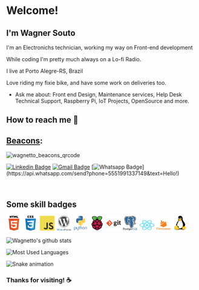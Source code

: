 

# Welcome!
## I'm Wagner Souto


I'm an Electronichs technician, working my way on Front-end development 

While coding I'm pretty much always on a Lo-fi Radio.

I live at Porto Alegre-RS, Brazil

Love riding my fixie bike, and have some work on deliveries too.

- Ask me about: Front end Design, Maintenance services, Help Desk Technical Support, Raspberry Pi, IoT Projects, OpenSource and more.


## How to reach me :dart:
## [Beacons](https://beacons.ai/wagnetto):

<img width=250 height=250 alt="wagnetto_beacons_qrcode" src="https://user-images.githubusercontent.com/79273930/134972707-22fcf6ed-cf46-45cb-aaaa-59b5ab15b339.jpg"/>

[![Linkedin Badge](https://img.shields.io/badge/-LinkedIn-blue?style=flat-square&logo=Linkedin&logoColor=white&link=https://www.linkedin.com/in/souto-wagner/)](https://www.linkedin.com/in/souto-wagner/)
[![Gmail Badge](https://img.shields.io/badge/-Gmail-c14438?style=flat-square&logo=Gmail&logoColor=white&link=mailto:wagnerssouto@gmail.com)](mailto:wagnerssouto@gmail.com)
[![Whatsapp Badge](https://img.shields.io/badge/-Whatsapp-4CA143?style=flat-square&labelColor=4CA143&logo=whatsapp&logoColor=white&link=https://api.whatsapp.com/send?phone=5551991337149&text=Hello!)](https://api.whatsapp.com/send?phone=5551991337149&text=Hello!)


<br>

## Some skill badges

<img src="https://raw.githubusercontent.com/devicons/devicon/2809b567852a4648062a2d3e7c1c531367458c0b/icons/html5/html5-original-wordmark.svg" alt="HTML5" width="40" height="40" style="max-width:100%;"></img>
<img src="https://raw.githubusercontent.com/devicons/devicon/2809b567852a4648062a2d3e7c1c531367458c0b/icons/css3/css3-original-wordmark.svg" alt="CSS3" width="40" height="40" style="max-width:100%;"></img>
<img src="https://raw.githubusercontent.com/devicons/devicon/2809b567852a4648062a2d3e7c1c531367458c0b/icons/javascript/javascript-original.svg" alt="JavaScript" width="40" height="40" style="max-width:100%;"></img>
<img src="https://raw.githubusercontent.com/devicons/devicon/2809b567852a4648062a2d3e7c1c531367458c0b/icons/wordpress/wordpress-original.svg" alt="WordPress" width="40" height="40" style="max-width:100%;"></img>
<img src="https://github.com/devicons/devicon/blob/master/icons/python/python-original-wordmark.svg" alt="Python" width="40" height="40" style="max-width:100%;"></img>
<img src="https://github.com/devicons/devicon/blob/master/icons/raspberrypi/raspberrypi-original.svg" alt="RaspberryPi" width="40" height="40" style="max-width:100%;"></img>
<img src="https://raw.githubusercontent.com/devicons/devicon/2809b567852a4648062a2d3e7c1c531367458c0b/icons/git/git-original-wordmark.svg" alt="GIT" width="40" height="40" style="max-width:100%;"></img>
<img src="https://github.com/devicons/devicon/blob/master/icons/postgresql/postgresql-original-wordmark.svg" alt="PostgreSQL" width="40" height="40" style="max-width:100%;"></img>
<img alt="React" height="30" width="40" src="https://raw.githubusercontent.com/devicons/devicon/master/icons/react/react-original.svg">
<img alt="Firebase" height="30" width="40" src="https://github.com/devicons/devicon/blob/master/icons/firebase/firebase-plain-wordmark.svg">
<img src="https://raw.githubusercontent.com/devicons/devicon/2809b567852a4648062a2d3e7c1c531367458c0b/icons/linux/linux-original.svg" alt="Linux" width="40" height="40" style="max-width:100%;"></img>

![Wagnetto's github stats](https://github-readme-stats.vercel.app/api?username=Wagnetto&show_icons=true&count_private=true&theme=radical)

![Most Used Languages](https://github-readme-stats.vercel.app/api/top-langs/?username=Wagnetto&layout=compact&langs_count=7&theme=dracula)

![Snake animation](https://github.com/designtechti/rafaballerini/blob/output/github-contribution-grid-snake.svg)

### Thanks for visiting! ☕
